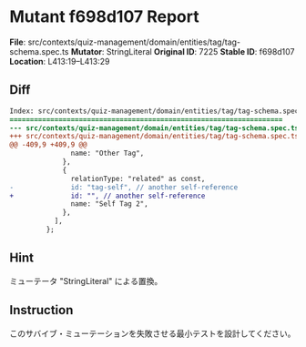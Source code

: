 # Mutant f698d107 Report

**File**: src/contexts/quiz-management/domain/entities/tag/tag-schema.spec.ts
**Mutator**: StringLiteral
**Original ID**: 7225
**Stable ID**: f698d107
**Location**: L413:19–L413:29

## Diff

```diff
Index: src/contexts/quiz-management/domain/entities/tag/tag-schema.spec.ts
===================================================================
--- src/contexts/quiz-management/domain/entities/tag/tag-schema.spec.ts	original
+++ src/contexts/quiz-management/domain/entities/tag/tag-schema.spec.ts	mutated #7225
@@ -409,9 +409,9 @@
               name: "Other Tag",
             },
             {
               relationType: "related" as const,
-              id: "tag-self", // another self-reference
+              id: "", // another self-reference
               name: "Self Tag 2",
             },
           ],
         };
```

## Hint

ミューテータ "StringLiteral" による置換。

## Instruction

このサバイブ・ミューテーションを失敗させる最小テストを設計してください。
